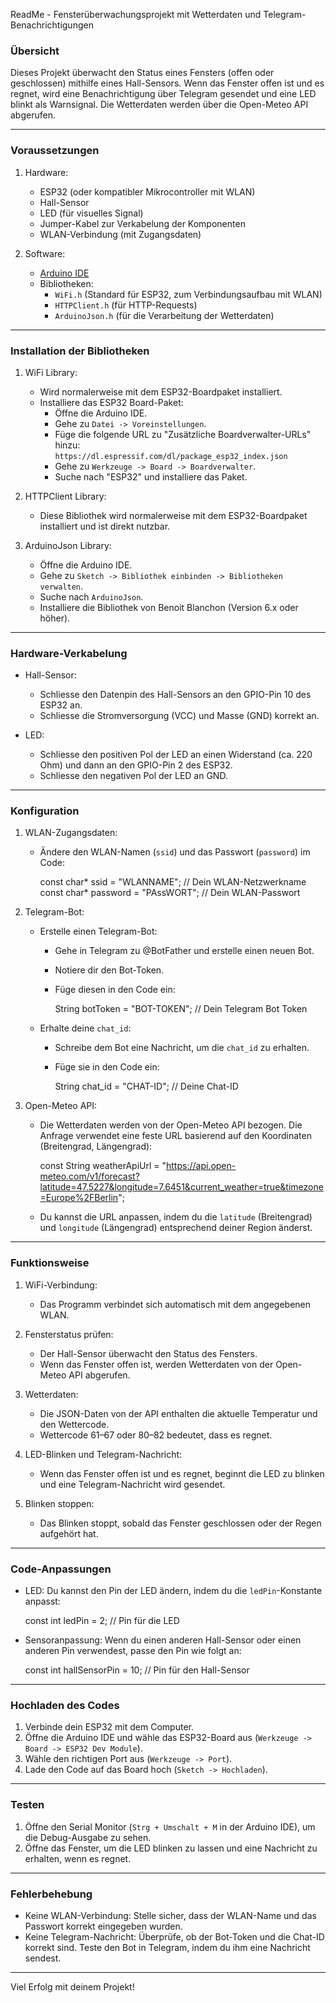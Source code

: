 
ReadMe - Fensterüberwachungsprojekt mit Wetterdaten und Telegram-Benachrichtigungen

### Übersicht

Dieses Projekt überwacht den Status eines Fensters (offen oder geschlossen) mithilfe eines Hall-Sensors. Wenn das Fenster offen ist und es regnet, wird eine Benachrichtigung über Telegram gesendet und eine LED blinkt als Warnsignal. Die Wetterdaten werden über die Open-Meteo API abgerufen.

---

### Voraussetzungen

1. Hardware:
   - ESP32 (oder kompatibler Mikrocontroller mit WLAN)
   - Hall-Sensor
   - LED (für visuelles Signal)
   - Jumper-Kabel zur Verkabelung der Komponenten
   - WLAN-Verbindung (mit Zugangsdaten)

2. Software:
   - [Arduino IDE](https://www.arduino.cc/en/software)
   - Bibliotheken:
     - `WiFi.h` (Standard für ESP32, zum Verbindungsaufbau mit WLAN)
     - `HTTPClient.h` (für HTTP-Requests)
     - `ArduinoJson.h` (für die Verarbeitung der Wetterdaten)

---

### Installation der Bibliotheken

1. WiFi Library:
   - Wird normalerweise mit dem ESP32-Boardpaket installiert.
   - Installiere das ESP32 Board-Paket:
     - Öffne die Arduino IDE.
     - Gehe zu `Datei -> Voreinstellungen`.
     - Füge die folgende URL zu "Zusätzliche Boardverwalter-URLs" hinzu:  
       `https://dl.espressif.com/dl/package_esp32_index.json`
     - Gehe zu `Werkzeuge -> Board -> Boardverwalter`.
     - Suche nach "ESP32" und installiere das Paket.

2. HTTPClient Library:
   - Diese Bibliothek wird normalerweise mit dem ESP32-Boardpaket installiert und ist direkt nutzbar.

3. ArduinoJson Library:
   - Öffne die Arduino IDE.
   - Gehe zu `Sketch -> Bibliothek einbinden -> Bibliotheken verwalten`.
   - Suche nach `ArduinoJson`.
   - Installiere die Bibliothek von Benoit Blanchon (Version 6.x oder höher).

---

### Hardware-Verkabelung

- Hall-Sensor:
  - Schliesse den Datenpin des Hall-Sensors an den GPIO-Pin 10 des ESP32 an.
  - Schliesse die Stromversorgung (VCC) und Masse (GND) korrekt an.

- LED:
  - Schliesse den positiven Pol der LED an einen Widerstand (ca. 220 Ohm) und dann an den GPIO-Pin 2 des ESP32.
  - Schliesse den negativen Pol der LED an GND.

---

### Konfiguration

1. WLAN-Zugangsdaten:
   - Ändere den WLAN-Namen (`ssid`) und das Passwort (`password`) im Code:

     const char* ssid = "WLANNAME";    // Dein WLAN-Netzwerkname
     const char* password = "PAssWORT";  // Dein WLAN-Passwort


2. Telegram-Bot:
   - Erstelle einen Telegram-Bot:
     - Gehe in Telegram zu @BotFather und erstelle einen neuen Bot.
     - Notiere dir den Bot-Token.
     - Füge diesen in den Code ein:

       String botToken = "BOT-TOKEN"; // Dein Telegram Bot Token

   - Erhalte deine `chat_id`:
     - Schreibe dem Bot eine Nachricht, um die `chat_id` zu erhalten.
     - Füge sie in den Code ein:

       String chat_id = "CHAT-ID";  // Deine Chat-ID


3. Open-Meteo API:
   - Die Wetterdaten werden von der Open-Meteo API bezogen. Die Anfrage verwendet eine feste URL basierend auf den Koordinaten (Breitengrad, Längengrad):

     const String weatherApiUrl = "https://api.open-meteo.com/v1/forecast?latitude=47.5227&longitude=7.6451&current_weather=true&timezone=Europe%2FBerlin";

   - Du kannst die URL anpassen, indem du die `latitude` (Breitengrad) und `longitude` (Längengrad) entsprechend deiner Region änderst.

---

### Funktionsweise

1. WiFi-Verbindung:
   - Das Programm verbindet sich automatisch mit dem angegebenen WLAN.

2. Fensterstatus prüfen:
   - Der Hall-Sensor überwacht den Status des Fensters.
   - Wenn das Fenster offen ist, werden Wetterdaten von der Open-Meteo API abgerufen.

3. Wetterdaten:
   - Die JSON-Daten von der API enthalten die aktuelle Temperatur und den Wettercode.
   - Wettercode 61–67 oder 80–82 bedeutet, dass es regnet.

4. LED-Blinken und Telegram-Nachricht:
   - Wenn das Fenster offen ist und es regnet, beginnt die LED zu blinken und eine Telegram-Nachricht wird gesendet.

5. Blinken stoppen:
   - Das Blinken stoppt, sobald das Fenster geschlossen oder der Regen aufgehört hat.

---

### Code-Anpassungen

- LED: Du kannst den Pin der LED ändern, indem du die `ledPin`-Konstante anpasst:
  
  const int ledPin = 2;  // Pin für die LED
  
- Sensoranpassung: Wenn du einen anderen Hall-Sensor oder einen anderen Pin verwendest, passe den Pin wie folgt an:
  
  const int hallSensorPin = 10;  // Pin für den Hall-Sensor
  

---

### Hochladen des Codes

1. Verbinde dein ESP32 mit dem Computer.
2. Öffne die Arduino IDE und wähle das ESP32-Board aus (`Werkzeuge -> Board -> ESP32 Dev Module`).
3. Wähle den richtigen Port aus (`Werkzeuge -> Port`).
4. Lade den Code auf das Board hoch (`Sketch -> Hochladen`).

---

### Testen

1. Öffne den Serial Monitor (`Strg + Umschalt + M` in der Arduino IDE), um die Debug-Ausgabe zu sehen.
2. Öffne das Fenster, um die LED blinken zu lassen und eine Nachricht zu erhalten, wenn es regnet.

---

### Fehlerbehebung

- Keine WLAN-Verbindung: Stelle sicher, dass der WLAN-Name und das Passwort korrekt eingegeben wurden.
- Keine Telegram-Nachricht: Überprüfe, ob der Bot-Token und die Chat-ID korrekt sind. Teste den Bot in Telegram, indem du ihm eine Nachricht sendest.

---

Viel Erfolg mit deinem Projekt!
